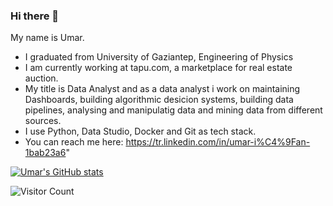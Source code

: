 ### Hi there 👋


My name is Umar.
 - I graduated from University of Gaziantep, Engineering of Physics
 - I am currently working at tapu.com, a marketplace for real estate auction. 
 - My title is Data Analyst and as a data analyst i work on maintaining Dashboards, building
algorithmic desicion systems, building data pipelines, analysing and manipulatig data and mining data from different sources.
- I use Python, Data Studio, Docker and Git as tech stack.
- You can reach me here: https://tr.linkedin.com/in/umar-i%C4%9Fan-1bab23a6"



[![Umar's GitHub stats](https://github-readme-stats.vercel.app/api?username=UmarIgan&show_icons=true&theme=tokyonight)
](https://github.com/UmarIgan/github-readme-stats)

![Visitor Count](https://profile-counter.glitch.me/{UmarIgan}/count.svg)
